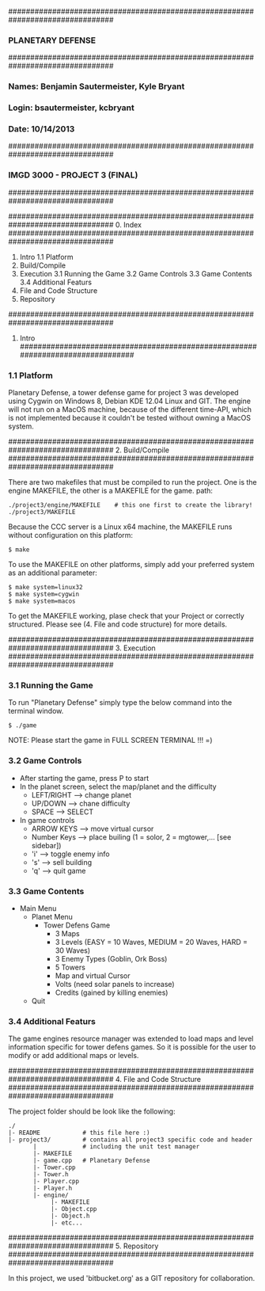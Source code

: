 ################################################################################
###                          PLANETARY DEFENSE                               ###
################################################################################
### Names: Benjamin Sautermeister, Kyle Bryant                               ###
### Login: bsautermeister, kcbryant                                          ###
### Date: 10/14/2013                                                         ###
################################################################################
###                      IMGD 3000 - PROJECT 3  (FINAL)                      ###
################################################################################

################################################################################
0. Index
################################################################################

1. Intro
 1.1 Platform
2. Build/Compile
3. Execution
 3.1 Running the Game
 3.2 Game Controls
 3.3 Game Contents
 3.4 Additional Featurs
4. File and Code Structure
5. Repository

################################################################################
1. Intro
################################################################################

### 1.1 Platform

Planetary Defense, a tower defense game for project 3 was developed using Cygwin 
on Windows 8, Debian KDE 12.04 Linux and GIT. The engine will not run on a MacOS
machine, because of the different time-API, which is not implemented because
it couldn't be tested without owning a MacOS system.


################################################################################
2. Build/Compile
################################################################################

There are two makefiles that must be compiled to run the project. One is the 
engine MAKEFILE, the other is a MAKEFILE for the game.
path:

	./project3/engine/MAKEFILE    # this one first to create the library!
	./project3/MAKEFILE

Because the CCC server is a Linux x64 machine, the MAKEFILE runs without
configuration on this platform:

	$ make

To use the MAKEFILE on other platforms, simply add your preferred system as an
additional parameter:

	$ make system=linux32
	$ make system=cygwin
	$ make system=macos

To get the MAKEFILE working, plase check that your Project or correctly
structured. Please see (4. File and code structure) for more details.


################################################################################
3. Execution
################################################################################

### 3.1 Running the Game

To run "Planetary Defense" simply type the below command into the terminal window.

	$ ./game

NOTE: Please start the game in FULL SCREEN TERMINAL !!! =)

### 3.2 Game Controls

- After starting the game, press P to start
- In the planet screen, select the map/planet and the difficulty
    - LEFT/RIGHT --> change planet
    - UP/DOWN    --> chane difficulty
    - SPACE      --> SELECT
- In game controls
	- ARROW KEYS  --> move virtual cursor
	- Number Keys --> place builing (1 = solor, 2 = mgtower,... [see sidebar])
	- 'i'         --> toggle enemy info
	- 's'         --> sell building
	- 'q'         --> quit game

### 3.3 Game Contents

- Main Menu
	- Planet Menu
		- Tower Defens Game
			- 3 Maps
			- 3 Levels (EASY = 10 Waves, MEDIUM = 20 Waves, HARD = 30 Waves)
			- 3 Enemy Types (Goblin, Ork Boss)
			- 5 Towers
			- Map and virtual Cursor 
			- Volts (need solar panels to increase)
			- Credits (gained by killing enemies)
	- Quit

### 3.4 Additional Featurs

The game engines resource manager was extended to load maps and level information
specific for tower defens games. So it is possible for the user to modify or add
additional maps or levels.


################################################################################
4. File and Code Structure
################################################################################

The project folder should be look like the following:

	./
	|- README            # this file here :)
	|- project3/         # contains all project3 specific code and header
	       |             # including the unit test manager
	       |- MAKEFILE
	       |- game.cpp   # Planetary Defense
	       |- Tower.cpp
	       |- Tower.h
	       |- Player.cpp
	       |- Player.h
	       |- engine/
	            |- MAKEFILE
	       		|- Object.cpp
	       		|- Object.h
	       		|- etc...

################################################################################
5. Repository
################################################################################

In this project, we used 'bitbucket.org' as a GIT repository for collaboration. 

